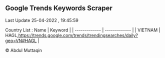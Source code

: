 

## Google Trends Keywords Scraper 
 
Last Update 25-04-2022 , 19:45:59

Country List :
 Name  | Keyword |
| ------------- | ------------- |
| VIETNAM | HAGL,https://trends.google.com/trends/trendingsearches/daily?geo=VN#HAGL |



© Abdul Muttaqin 
